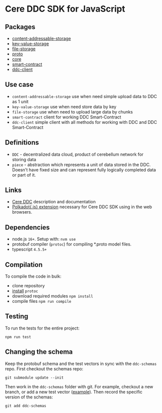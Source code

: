 # Cere DDC SDK for JavaScript

## Packages

- [content-addressable-storage](packages/content-addressable-storage/README.md)
- [key-value-storage](packages/key-value-storage/README.md)
- [file-storage](packages/file-storage/README.md)
- [proto](packages/proto/README.md)
- [core](packages/core/README.md)
- [smart-contract](packages/smart-contract/README.md)
- [ddc-client](packages/ddc-client/README.md)

## Use case

- `content-addressable-storage` use when need simple upload data to DDC as 1 unit
- `key-value-storage` use when need store data by key
- `file-storage` use when need to upload large data by chunks
- `smart-contract` client for working DDC Smart-Contract
- `ddc-client` simple client with all methods for working with DDC and DDC Smart-Contract

## Definitions

- `DDC` - decentralized data cloud, product of cerebellum network for storing data
- `piece` - abstraction which represents a unit of data stored in the DDC.
Doesn't have fixed size and can represent fully logically completed data or part of it.

## Links
- [Cere DDC](https://docs.cere.network/) description and documentation
- [Polkadot{.js} extension](https://polkadot.js.org/extension/) necessary for Cere DDC SDK using in the web browsers. 

## Dependencies

- node.js `16+`. Setup with: `nvm use`
- protobuf compiler (`protoc`) for compiling *.proto model files.
- typescript `4.5.5+`

## Compilation

To compile the code in bulk:

- clone repository
- [install](https://grpc.io/docs/protoc-installation/) `protoc` 
- download required modules ```npm install```
- compile files ```npm run compile```

## Testing

To run the tests for the entire project:
```shell
npm run test
```

## Changing the schema

Keep the protobuf schema and the test vectors in sync with the `ddc-schemas` repo.
First checkout the schemas repo:

    git submodule update --init

Then work in the `ddc-schemas` folder with git. For example, checkout a new branch, or add a new test vector ([example](packages/content-addressable-storage/src/__tests__/ContentAddressableStorage.spec.ts)). Then record the specific version of the schemas:

    git add ddc-schemas
